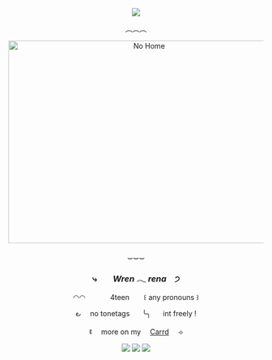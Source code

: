 <div align="center">


  
![](https://komarev.com/ghpvc/?username=goodbyehome&color=d9851e&abbreviated=true&style=flat-square&label=+money+stolen+370,000)

  ︵︵︵
  
 <img src="https://files.catbox.moe/3l5nn7.jpg" width="540" height="400" alt="No Home">

  ‿‿‿
  
### <p align="center">   ⤷ ⠀⠀  *Wren 𓂃 rena*  ⠀੭ </p>
<p align="center">  ◠◠  ⠀⠀⠀⠀ 4teen  ⠀⠀     ꒰ any pronouns ꒱      </p>
<p align="center">౿ ⠀ no tonetags  ⠀⠀╰╮  ⠀⠀int freely ! </p>
ꉂ ⠀   more on my ⠀  <a href="https://renwa.carrd.co">Carrd</a> ⠀ ⟢ </p>

<p align="center"> <img src= "https://64.media.tumblr.com/a34308f7f0770db2c72997918600bee6/d044476f32076433-79/s100x200/94c437f34d5c2a596b8459fab9d0e1acea90a2b7.pnj">
   <img src= "https://64.media.tumblr.com/fe5771f459ff97e78f6ad0d3876068e3/d044476f32076433-04/s100x200/9b6d44be2b2d3ab38f252bca2f22eb6d094f7959.gifv"> 
 <img src= "https://64.media.tumblr.com/016e324c994ae0c1c3b902db52c66187/d044476f32076433-3d/s100x200/35628a8bdc4a967d87aaeeba9a948f76e35e75d0.pnj"> 
